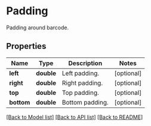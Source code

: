 # Padding

Padding around barcode.

## Properties
Name | Type | Description | Notes
---- | ---- | ----------- | -----
**left** | **double** | Left padding. | [optional] 
**right** | **double** | Right padding. | [optional] 
**top** | **double** | Top padding. | [optional] 
**bottom** | **double** | Bottom padding. | [optional] 

[[Back to Model list]](../../README.md#documentation-for-models) [[Back to API list]](../../README.md#documentation-for-api-endpoints) [[Back to README]](../../README.md)


